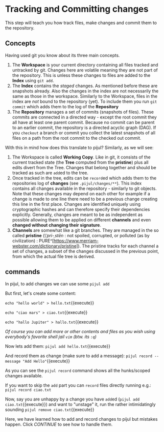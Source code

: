 # Tracking and Committing changes

This step will teach you how track files, make changes and commit them to the repository.

## Concepts

Having used git you know about its three main concepts.

1. The **Workspace** is your current directory containing all files tracked and untracked by git. Changes here are volatile meaning they are not part of the repository. This is unless these changes to files are added to the **Index** using `git add`.
2. The **Index** contains the *staged* changes. As mentioned before these are snapshots already. Also the changes in the index are not necessarily the same as those in the workspace. Similarly to the Workspace, files in the index are *not* bound to the repository (yet). To include them you run `git commit` which adds them to the log of the **Repository**
3. The **Repository** manages a set of commits (snapshots of files). These commits are connected in a directed way - except the root commit they all have at least one parent commit. Because no commit can be parent to an earlier commit, the repository is a directed
 acyclic graph (DAG). If you `checkout` a branch or commit you collect the latest snapshots of all files on a path from the root commit to the checked out commit.

With this in mind how does this translate to pijul? Similarly, as we will see:

1. The Workspace is called **Working Copy**. Like in git, it consists of the current tracked state (the **Tree** computed from the **pristine**) plus all edits divert from the Tree. Changes that belong together and should be tracked as such are `add`ed to the tree.
2. Once tracked in the tree, edits can be `record`ed which adds them to the repositories log of **changes** (see `.pijul/changes/**`). This index contains all changes available in the repository - similarly to git objects. Note that these changes may depend on each other for example if a change is made to one line there need to be a previous change creating this line in the first place. Changes are identified uniquely using cryptographic hashes and can therefore specify their dependencies explicitly. Generally, changes are meant to be as independent as possible allowing them to be applied on different **channels** and even **changed without changing their signature**.
3. **Channels** are somewhat like a git branches. They are managed in the so called **pristine** (*\ˈpri-ˌstēn* : not spoiled, corrupted, or polluted (as by civilization) : PURE^[https://www.merriam-webster.com/dictionary/pristine]). The pristine tracks for each channel a set of changes, a subset of the changes discussed in the previous point, from which the actual file tree is derived.



## commands

In pijul, to add changes we can use some `pijul add`

But first, let's create some content:

`echo "hello world" > hello.txt`{{execute}}

`echo "ciao mars" > ciao.txt`{{execute}}

`echo "hallo Jupiter" > hallo.txt`{{execute}}

*Of course you can add more or other contents and files as you wish using everybody's favorite shell jail `vim` (btw. its `:q`)*

Now lets add them: `pijul add hello.txt`{{execute}}

And record them as change (make sure to add a message): `pijul record --message "Add Hello"`{{execute}}

As you can see the `pijul record` command shows all the hunks/scoped changes available.

If you want to skip the `add` part you can `record` files directly running e.g.: `pijul record ciao.txt`

Now, say you are unhappy by a change you have `add`ed (`pijul add ciao.txt`{{execute}}) and want to "unstage" it, run the rather intimidatingly sounding `pijul remove ciao.txt`{{execute}}

Here, we have learned how to add and record changes to pijul but mistakes happen. Click *CONTINUE* to see how to handle them.
